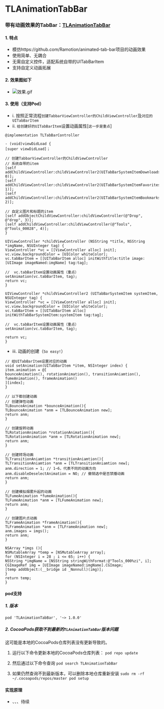 # TLAnimationTabBar

### 带有动画效果的TabBar：[TLAnimationTabBar](https://github.com/LoongerTao/TLAnimationTabBar) 
####  1. 特点
- 模仿https://github.com/Ramotion/animated-tab-bar项目的动画效果
- 使用简单、无耦合
- 无需自定义控件，适配系统自带的UITabBarItem
- 支持自定义动画拓展

#### 2. 效果图如下

- ![效果.gif](https://upload-images.jianshu.io/upload_images/3333500-166134560f01ccda.gif?imageMogr2/auto-orient/strip)

#### 3. 使用（支持Pod）
- i. 按照正常流程`创建TabbarViewController的ChildViewController`及`对应的UITabBarItem`
- ii. `给创建好的UITabBarItem`设置动画属性[`这一步是重点`]
```objc
@implementation TLTabBarController

- (void)viewDidLoad {
[super viewDidLoad]；

// 创建TabbarViewController的ChildViewController
// 系统自带的item
[self addChildViewController:childViewController2(UITabBarSystemItemDownloads, 0)];
[self addChildViewController:childViewController2(UITabBarSystemItemFavorites, 1)];
[self addChildViewController:childViewController2(UITabBarSystemItemBookmarks, 2)];

// 自定义图片和标题的item
[self addObjectChildViewController:childViewController(@"Drop", @"drop", 3)];
[self addChildViewController:childViewController(@"Tools", @"Tools_00028", 4)];
}

UIViewController *childViewController (NSString *title, NSString *imgName, NSUInteger tag) {
ViewController *vc = [[ViewController alloc] init];
vc.view.backgroundColor = [UIColor whiteColor];
vc.tabBarItem = [[UITabBarItem alloc] initWithTitle:title image:[UIImage imageNamed:imgName] tag:tag];

//  vc.tabBarItem设置动画属性（重点）
setAnimation(vc.tabBarItem, tag);
return vc;
}

UIViewController *childViewController2 (UITabBarSystemItem systemItem, NSUInteger tag) {
ViewController *vc = [[ViewController alloc] init];
vc.view.backgroundColor = [UIColor whiteColor];
vc.tabBarItem = [[UITabBarItem alloc] initWithTabBarSystemItem:systemItem tag:tag];

//  vc.tabBarItem设置动画属性（重点）
setAnimation(vc.tabBarItem, tag);

return vc;
}
```

- iii. 动画的创建（`So easy!`）
```objc
// 给UITabBarItem设置对应的动画
void setAnimation(UITabBarItem *item, NSInteger index) {
item.animation = @[
bounceAnimation(), rotationAnimation(), transitionAniamtion(),
fumeAnimation(), frameAnimation()
][index];
}

// 以下都创建动画
// 创建弹性动画
TLBounceAnimation *bounceAnimation(){
TLBounceAnimation *anm = [TLBounceAnimation new];
return anm;
}

// 创建旋转动画
TLRotationAnimation *rotationAnimation(){
TLRotationAnimation *anm = [TLRotationAnimation new];
return anm;
}

// 创建转场动画
TLTransitionAniamtion *transitionAniamtion(){
TLTransitionAniamtion *anm = [TLTransitionAniamtion new];
anm.direction = 1; // 1~6，代表不同的动画方向
anm.disableDeselectAnimation = NO; // 撤销选中是否禁播动画
return anm;
}

// 创建模拟烟雾升起的动画
TLFumeAnimation *fumeAnimation(){
TLFumeAnimation *anm = [TLFumeAnimation new];
return anm;
}

// 创建图片贞动画
TLFrameAnimation *frameAnimation(){
TLFrameAnimation *anm = [TLFrameAnimation new];
anm.images = imgs();
return anm;
}

NSArray *imgs (){
NSMutableArray *temp = [NSMutableArray array];
for (NSInteger i = 28 ; i <= 65; i++) {
NSString *imgName = [NSString stringWithFormat:@"Tools_000%zi", i];
CGImageRef img = [UIImage imageNamed:imgName].CGImage;
[temp addObject:(__bridge id _Nonnull)(img)];
}
return temp;
}
```

#### pod支持
##### 1. 版本 
```
pod 'TLAnimationTabBar', '~> 1.0.0'
```

##### 2. CocoaPods获取不到最新的`TLAnimationTabBar`版本问题
这可能是本地的CocoaPods仓库列表没有更新导致的。

1. 运行以下命令更新本地的CocoaPods仓库列表：
``` pod repo update ```

2. 然后通过以下命令查询
``` pod search TLAnimationTabBar ```

3. 如果仍然查询不到最新版本，可以删除本地仓库重新安装
```sudo rm -rf ~/.cocoapods/repos/master pod setup```

#### 实现原理
- 、、、待续
